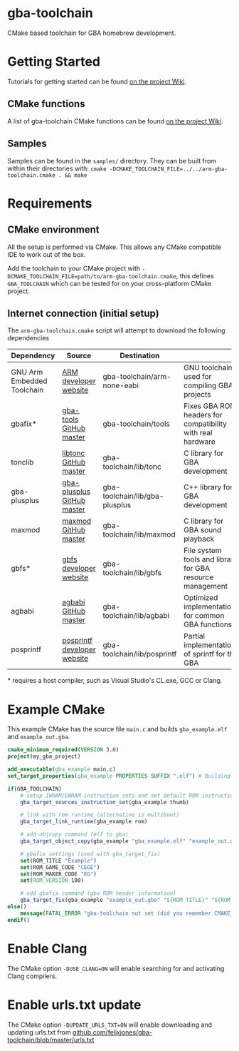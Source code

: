 # gba-toolchain

CMake based toolchain for GBA homebrew development.

# Getting Started

Tutorials for getting started can be found [on the project Wiki](https://github.com/felixjones/gba-toolchain/wiki).

## CMake functions

A list of gba-toolchain CMake functions can be found [on the project Wiki](https://github.com/felixjones/gba-toolchain/wiki/CMake-Functions-(2.0.0)).

## Samples

Samples can be found in the `samples/` directory. They can be built from within their directories with: `cmake -DCMAKE_TOOLCHAIN_FILE=../../arm-gba-toolchain.cmake . && make`

# Requirements

## CMake environment

All the setup is performed via CMake. This allows any CMake compatible IDE to work out of the box.

Add the toolchain to your CMake project with `-DCMAKE_TOOLCHAIN_FILE=path/to/arm-gba-toolchain.cmake`, this defines `GBA_TOOLCHAIN` which can be tested for on your cross-platform CMake project.

## Internet connection (initial setup)

The `arm-gba-toolchain.cmake` script will attempt to download the following dependencies

|Dependency|Source|Destination||
|---|---|---|---|
|GNU Arm Embedded Toolchain|[ARM developer website](https://developer.arm.com/tools-and-software/open-source-software/developer-tools/gnu-toolchain/gnu-rm/downloads)|   gba-toolchain/arm-none-eabi|GNU toolchain used for compiling GBA projects|
|gbafix*|[gba-tools GitHub master](https://raw.githubusercontent.com/devkitPro/gba-tools/master/src/gbafix.c)|gba-toolchain/tools|Fixes GBA ROM headers for compatibility with real hardware|
|tonclib|[libtonc GitHub master](https://github.com/devkitPro/libtonc)|gba-toolchain/lib/tonc|C library for GBA development|
|gba-plusplus|[gba-plusplus GitHub master](https://github.com/felixjones/gba-plusplus)|gba-toolchain/lib/gba-plusplus|C++ library for GBA development|
|maxmod|[maxmod GitHub master](https://github.com/devkitPro/maxmod)|gba-toolchain/lib/maxmod|C library for GBA sound playback|
|gbfs*|[gbfs developer website](http://www.pineight.com/gba/#gbfs)|gba-toolchain/lib/gbfs|File system tools and library for GBA resource management|
|agbabi|[agbabi GitHub master](https://github.com/felixjones/agbabi)|gba-toolchain/lib/agbabi|Optimized implementations for common GBA functions|
|posprintf|[posprintf developer website](http://danposluns.com/danposluns/gbadev/posprintf/index.html)|gba-toolchain/lib/posprintf|Partial implementation of sprintf for the GBA|

\* requires a host compiler, such as Visual Studio's CL.exe, GCC or Clang.

# Example CMake

This example CMake has the source file `main.c` and builds `gba_example.elf` and `example_out.gba`.

```cmake
cmake_minimum_required(VERSION 3.0)
project(my_gba_project)

add_executable(gba_example main.c)
set_target_properties(gba_example PROPERTIES SUFFIX ".elf") # Building gba_example.elf

if(GBA_TOOLCHAIN)
    # setup IWRAM/EWRAM instruction sets and set default ROM instruction set to thumb
    gba_target_sources_instruction_set(gba_example thumb)

    # link with rom runtime (alternative is multiboot)
    gba_target_link_runtime(gba_example rom)

    # add objcopy command (elf to gba)
    gba_target_object_copy(gba_example "gba_example.elf" "example_out.gba")

    # gbafix settings (used with gba_target_fix)
    set(ROM_TITLE "Example")
    set(ROM_GAME_CODE "CEGE")
    set(ROM_MAKER_CODE "EG")
    set(ROM_VERSION 100)

    # add gbafix command (gba ROM header information)
    gba_target_fix(gba_example "example_out.gba" "${ROM_TITLE}" "${ROM_GAME_CODE}" "${ROM_MAKER_CODE}" ${ROM_VERSION})
else()
    message(FATAL_ERROR "gba-toolchain not set (did you remember CMAKE_TOOLCHAIN_FILE?)")
endif()
```

# Enable Clang

The CMake option `-DUSE_CLANG=ON` will enable searching for and activating Clang compilers.

# Enable urls.txt update

The CMake option `-DUPDATE_URLS_TXT=ON` will enable downloading and updating urls.txt from [github.com/felixjones/gba-toolchain/blob/master/urls.txt](https://github.com/felixjones/gba-toolchain/blob/master/urls.txt)
